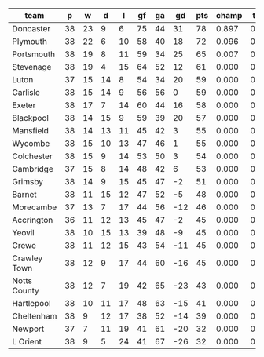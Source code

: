 |     team     | p  | w  | d  | l  | gf | ga | gd  | pts | champ | top2  | top3  | top4  |  5-7  | bot4  | bot3  | bot2  |
|--------------|----|----|----|----|----|----|-----|-----|-------|-------|-------|-------|-------|-------|-------|-------|
| Doncaster    | 38 | 23 |  9 |  6 | 75 | 44 |  31 |  78 | 0.897 | 0.993 | 1.000 | 1.000 | 0.000 | 0.000 | 0.000 | 0.000|
| Plymouth     | 38 | 22 |  6 | 10 | 58 | 40 |  18 |  72 | 0.096 | 0.779 | 0.959 | 0.993 | 0.007 | 0.000 | 0.000 | 0.000|
| Portsmouth   | 38 | 19 |  8 | 11 | 59 | 34 |  25 |  65 | 0.007 | 0.191 | 0.695 | 0.878 | 0.116 | 0.000 | 0.000 | 0.000|
| Stevenage    | 38 | 19 |  4 | 15 | 64 | 52 |  12 |  61 | 0.000 | 0.008 | 0.082 | 0.270 | 0.527 | 0.000 | 0.000 | 0.000|
| Luton        | 37 | 15 | 14 |  8 | 54 | 34 |  20 |  59 | 0.000 | 0.026 | 0.186 | 0.487 | 0.412 | 0.000 | 0.000 | 0.000|
| Carlisle     | 38 | 15 | 14 |  9 | 56 | 56 |   0 |  59 | 0.000 | 0.001 | 0.022 | 0.108 | 0.456 | 0.000 | 0.000 | 0.000|
| Exeter       | 38 | 17 |  7 | 14 | 60 | 44 |  16 |  58 | 0.000 | 0.001 | 0.025 | 0.114 | 0.493 | 0.000 | 0.000 | 0.000|
| Blackpool    | 38 | 14 | 15 |  9 | 59 | 39 |  20 |  57 | 0.000 | 0.001 | 0.026 | 0.115 | 0.482 | 0.000 | 0.000 | 0.000|
| Mansfield    | 38 | 14 | 13 | 11 | 45 | 42 |   3 |  55 | 0.000 | 0.000 | 0.000 | 0.003 | 0.056 | 0.000 | 0.000 | 0.000|
| Wycombe      | 38 | 15 | 10 | 13 | 47 | 46 |   1 |  55 | 0.000 | 0.000 | 0.004 | 0.023 | 0.247 | 0.000 | 0.000 | 0.000|
| Colchester   | 38 | 15 |  9 | 14 | 53 | 50 |   3 |  54 | 0.000 | 0.000 | 0.000 | 0.003 | 0.079 | 0.000 | 0.000 | 0.000|
| Cambridge    | 37 | 15 |  8 | 14 | 48 | 42 |   6 |  53 | 0.000 | 0.000 | 0.002 | 0.008 | 0.114 | 0.000 | 0.000 | 0.000|
| Grimsby      | 38 | 14 |  9 | 15 | 45 | 47 |  -2 |  51 | 0.000 | 0.000 | 0.000 | 0.000 | 0.005 | 0.001 | 0.000 | 0.000|
| Barnet       | 38 | 11 | 15 | 12 | 47 | 52 |  -5 |  48 | 0.000 | 0.000 | 0.000 | 0.000 | 0.000 | 0.018 | 0.005 | 0.000|
| Morecambe    | 37 | 13 |  7 | 17 | 44 | 56 | -12 |  46 | 0.000 | 0.000 | 0.000 | 0.000 | 0.001 | 0.040 | 0.010 | 0.001|
| Accrington   | 36 | 11 | 12 | 13 | 45 | 47 |  -2 |  45 | 0.000 | 0.000 | 0.000 | 0.000 | 0.005 | 0.011 | 0.002 | 0.000|
| Yeovil       | 38 | 10 | 15 | 13 | 39 | 48 |  -9 |  45 | 0.000 | 0.000 | 0.000 | 0.000 | 0.000 | 0.097 | 0.029 | 0.003|
| Crewe        | 38 | 11 | 12 | 15 | 43 | 54 | -11 |  45 | 0.000 | 0.000 | 0.000 | 0.000 | 0.000 | 0.078 | 0.020 | 0.002|
| Crawley Town | 38 | 12 |  9 | 17 | 44 | 60 | -16 |  45 | 0.000 | 0.000 | 0.000 | 0.000 | 0.000 | 0.087 | 0.024 | 0.002|
| Notts County | 38 | 12 |  7 | 19 | 42 | 65 | -23 |  43 | 0.000 | 0.000 | 0.000 | 0.000 | 0.000 | 0.491 | 0.224 | 0.041|
| Hartlepool   | 38 | 10 | 11 | 17 | 48 | 63 | -15 |  41 | 0.000 | 0.000 | 0.000 | 0.000 | 0.000 | 0.507 | 0.286 | 0.055|
| Cheltenham   | 38 |  9 | 12 | 17 | 38 | 52 | -14 |  39 | 0.000 | 0.000 | 0.000 | 0.000 | 0.000 | 0.695 | 0.465 | 0.102|
| Newport      | 37 |  7 | 11 | 19 | 41 | 61 | -20 |  32 | 0.000 | 0.000 | 0.000 | 0.000 | 0.000 | 0.978 | 0.945 | 0.838|
| L Orient     | 38 |  9 |  5 | 24 | 41 | 67 | -26 |  32 | 0.000 | 0.000 | 0.000 | 0.000 | 0.000 | 0.998 | 0.991 | 0.957|
